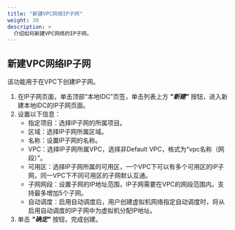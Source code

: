 ```yaml
---
title: "新建VPC网络IP子网"
weight: 30
description: >
  介绍如何新建VPC网络的IP子网。
---
```


## 新建VPC网络IP子网

该功能用于在VPC下创建IP子网。

1. 在IP子网页面，单击顶部“本地IDC”页签，单击列表上方 **_"新建"_** 按钮，进入新建本地IDC的IP子网页面。
2. 设置以下信息：
    - 指定项目：选择IP子网的所属项目。
    - 区域：选择IP子网所属区域。
    - 名称：设置IP子网的名称。
    - VPC：选择IP子网所属VPC，选择非Default VPC，格式为“vpc名称（网段）”。
    - 可用区：选择IP子网所属的可用区，一个VPC下可以有多个可用区的IP子网，同一VPC下不同可用区的子网默认互通。
    - 子网网段：设置子网的IP地址范围，IP子网需要在VPC的网段范围内。支持最多增加5个子网。
    - 自动调度：启用自动调度后，用户创建虚拟机网络指定自动调度时，将从启用自动调度的IP子网中为虚拟机分配IP地址。
3. 单击 **_"确定"_** 按钮，完成创建。